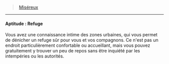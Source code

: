 ﻿---
!Generic
Id: background_misereux_hd.md#aptitude--refuge
ParentLink: background_misereux_hd.md#miséreux
Name: 'Aptitude : Refuge'
ParentName: Miséreux
NameLevel: 4
---
> [Miséreux](hd_background_misereux.md)

---

#### Aptitude : Refuge

Vous avez une connaissance intime des zones urbaines, qui vous permet de dénicher un refuge sûr pour vous et vos compagnons. Ce n'est pas un endroit particulièrement confortable ou accueillant, mais vous pouvez gratuitement y trouver un peu de repos sans être inquiété par les intempéries ou les autorités.

